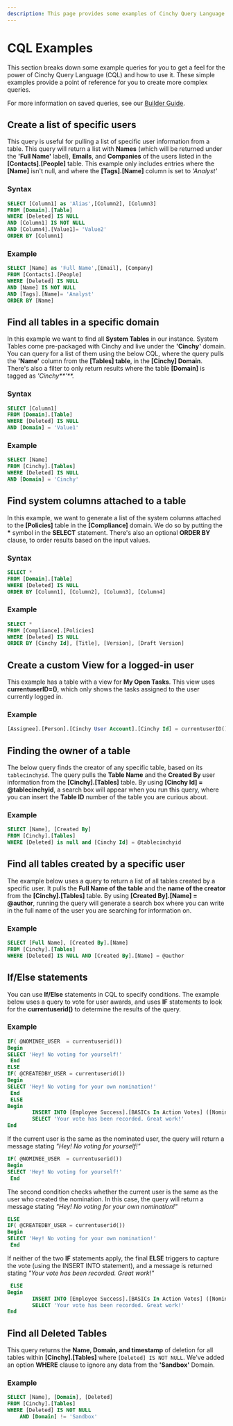 ```yaml
---
description: This page provides some examples of Cinchy Query Language in action.
---
```


# CQL Examples

This section breaks down some example queries for you to get a feel for the power of Cinchy Query Language (CQL) and how to use it. These simple examples provide a point of reference for you to create more complex queries.

For more information on saved queries, see our [Builder Guide](https://cinchy.gitbook.io/cinchy-v5.0.0/guides-for-using-cinchy/builder-guides/saved-queries).

## Create a list of specific users <a href="#1.1-creating-a-list-of-specific-users" id="1.1-creating-a-list-of-specific-users"></a>

This query is useful for pulling a list of specific user information from a table. This query will return a list with **Names** (which will be returned under the **'Full Name'** label), **Emails**, and **Companies** of the users listed in the **\[Contacts].\[People]** table. This example only includes entries where the **\[Name]** isn't null, and where the **\[Tags].\[Name]** column is set to _'Analyst'_

### Syntax

```sql
SELECT [Column1] as 'Alias',[Column2], [Column3]
FROM [Domain].[Table]
WHERE [Deleted] IS NULL
AND [Column1] IS NOT NULL
AND [Column4].[Value1]= 'Value2'
ORDER BY [Column1]
```

### Example

```sql
SELECT [Name] as 'Full Name',[Email], [Company]
FROM [Contacts].[People]
WHERE [Deleted] IS NULL
AND [Name] IS NOT NULL
AND [Tags].[Name]= 'Analyst'
ORDER BY [Name]
```

## Find all tables in a specific domain <a href="#1.2-finding-all-tables-in-a-specific-domain" id="1.2-finding-all-tables-in-a-specific-domain"></a>

In this example we want to find all **System Tables** in our instance. System Tables come pre-packaged with Cinchy and live under the **'Cinchy'** domain. You can query for a list of them using the below CQL, where the query pulls the **'Name'** column from the **\[Tables] table**, in the **\[Cinchy] Domain**. There's also a filter to only return results where the table **\[Domain]** is tagged as _'Cinchy**'**._

### Syntax

```sql
SELECT [Column1]
FROM [Domain].[Table]
WHERE [Deleted] IS NULL
AND [Domain] = 'Value1'
```

### Example

```sql
SELECT [Name]
FROM [Cinchy].[Tables]
WHERE [Deleted] IS NULL
AND [Domain] = 'Cinchy'
```

## Find system columns attached to a table <a href="#1.3-finding-system-columns-attached-to-a-table" id="1.3-finding-system-columns-attached-to-a-table"></a>

In this example, we want to generate a list of the system columns attached to the **\[Policies]** table in the **\[Compliance]** domain. We do so by putting the **\*** symbol in the **SELECT** statement. There's also an optional **ORDER BY** clause, to order results based on the input values.

### Syntax

```sql
SELECT *
FROM [Domain].[Table]
WHERE [Deleted] IS NULL
ORDER BY [Column1], [Column2], [Column3], [Column4]
```

### Example

```sql
SELECT *
FROM [Compliance].[Policies]
WHERE [Deleted] IS NULL
ORDER BY [Cinchy Id], [Title], [Version], [Draft Version]
```

## Create a custom View for a logged-in user <a href="#1.4-creating-a-view-that-is-tailored-to-the-user-who-is-logged-in" id="1.4-creating-a-view-that-is-tailored-to-the-user-who-is-logged-in"></a>

This example has a table with a view for **My Open Tasks**. This view uses **currentuserID=()**, which only shows the tasks assigned to the user currently logged in.

### Example

```sql
[Assignee].[Person].[Cinchy User Account].[Cinchy Id] = currentuserID()
```

## Finding the owner of a table <a href="#1.5-finding-the-owner-of-a-table" id="1.5-finding-the-owner-of-a-table"></a>

The below query finds the creator of any specific table, based on its `tablecinchyid`. The query pulls the **Table Name** and the **Created By** user information from the **\[Cinchy].\[Tables]** table. By using **\[Cinchy Id] = @tablecinchyid**, a search box will appear when you run this query, where you can insert the **Table ID** number of the table you are curious about.

### Example

```sql
SELECT [Name], [Created By]
FROM [Cinchy].[Tables]
WHERE [Deleted] is null and [Cinchy Id] = @tablecinchyid
```

## Find all tables created by a specific user <a href="#1.6-finding-all-tables-created-by-a-specific-user" id="1.6-finding-all-tables-created-by-a-specific-user"></a>

The example below uses a query to return a list of all tables created by a specific user. It pulls the **Full Name of the table** and the **name of the creator** from the **\[Cinchy].\[Tables]** table. By using **\[Created By].\[Name] = @author**, running the query will generate a search box where you can write in the full name of the user you are searching for information on.

### Example

```sql
SELECT [Full Name], [Created By].[Name]
FROM [Cinchy].[Tables]
WHERE [Deleted] IS NULL AND [Created By].[Name] = @author
```

## If/Else statements <a href="#1.7-using-if-else-statements" id="1.7-using-if-else-statements"></a>

You can use **If/Else** statements in CQL to specify conditions. The example below uses a query to vote for user awards, and uses **IF** statements to look for the **currentuserid()** to determine the results of the query.

### Example

```sql
IF( @NOMINEE_USER  = currentuserid())
Begin
SELECT 'Hey! No voting for yourself!'
 End
ELSE
IF( @CREATEDBY_USER = currentuserid())
Begin
SELECT 'Hey! No voting for your own nomination!'
 End
 ELSE
Begin
   		INSERT INTO [Employee Success].[BASICs In Action Votes] ([Nomination], [Vote]) VALUES (ResolveLink(@NOMINATION_ID, 'Cinchy Id'), @VOTE)
		SELECT 'Your vote has been recorded. Great work!'
End
```

If the current user is the same as the nominated user, the query will return a message stating _"Hey! No voting for yourself!"_

```sql
IF( @NOMINEE_USER  = currentuserid())
Begin
SELECT 'Hey! No voting for yourself!'
 End
```

The second condition checks whether the current user is the same as the user who created the nomination. In this case, the query will return a message stating _"Hey! No voting for your own nomination!"_

```sql
ELSE
IF( @CREATEDBY_USER = currentuserid())
Begin
SELECT 'Hey! No voting for your own nomination!'
 End
```

If neither of the two **IF** statements apply, the final **ELSE** triggers to capture the vote (using the INSERT INTO statement), and a message is returned stating _"Your vote has been recorded. Great work!"_

```sql
 ELSE
Begin
   		INSERT INTO [Employee Success].[BASICs In Action Votes] ([Nomination], [Vote]) VALUES (ResolveLink(@NOMINATION_ID, 'Cinchy Id'), @VOTE)
		SELECT 'Your vote has been recorded. Great work!'
End
```

## Find all Deleted Tables <a href="#1.8-finding-all-deleted-tables" id="1.8-finding-all-deleted-tables"></a>

This query returns the **Name, Domain, and timestamp** of deletion for all tables within **\[Cinchy].\[Tables]** where `[Deleted] IS NOT NULL`. We've added an option **WHERE** clause to ignore any data from the **'Sandbox'** Domain.

### Example

```sql
SELECT [Name], [Domain], [Deleted]
FROM [Cinchy].[Tables]
WHERE [Deleted] IS NOT NULL
	AND [Domain] != 'Sandbox'
```
